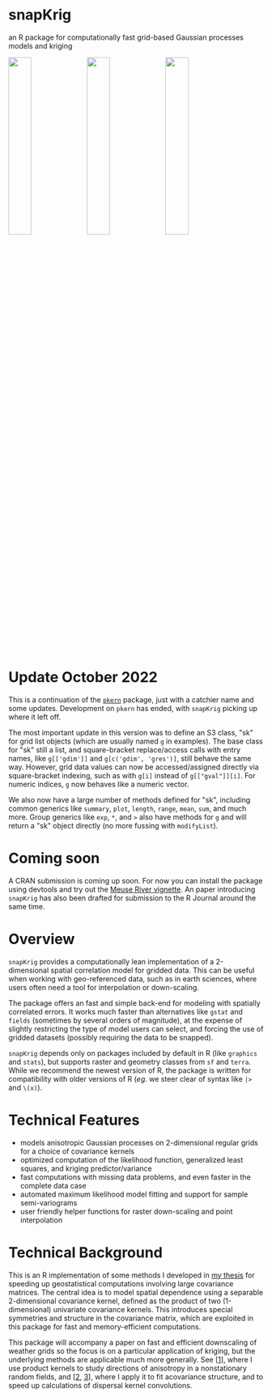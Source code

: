 # snapKrig

an R package for computationally fast grid-based Gaussian processes models and kriging

<img src="https://raw.githubusercontent.com/deankoch/snapKrig/master/vignettes/meuse_vignette_files/figure-gfm/ordinary_kriging-1.png" width="30%"></img>
<img src="https://raw.githubusercontent.com/deankoch/snapKrig/master/vignettes/meuse_vignette_files/figure-gfm/predictor_plot-1.png" width="30%"></img>
<img src="https://raw.githubusercontent.com/deankoch/snapKrig/master/vignettes/meuse_vignette_files/figure-gfm/variance_plot-1.png" width="30%"></img>


# Update October 2022

This is a continuation of the [`pkern`](https://github.com/deankoch/pkern) package, just with a catchier
name and some updates. Development on `pkern` has ended, with `snapKrig` picking up where it left off.

The most important update in this version was to define an S3 class, "sk" for grid list objects (which are
usually named `g` in examples). The base class for "sk" still a list, and square-bracket replace/access
calls with entry names, like `g[['gdim']]` and `g[c('gdim', 'gres')]`, still behave the same way. However,
grid data values can now be accessed/assigned directly via square-bracket indexing, such as
with `g[i]` instead of `g[["gval"]][i]`. For numeric indices, `g` now behaves like a numeric vector.

We also now have a large number of methods defined for "sk", including common generics like `summary`,
`plot`, `length`, `range`, `mean`, `sum`, and much more. Group generics like `exp`, `*`, and `>` also have
methods for `g` and will return a "sk" object directly (no more fussing with `modifyList`).

# Coming soon

A CRAN submission is coming up soon. For now you can install the package using devtools and try out
the [Meuse River vignette](https://github.com/deankoch/snapKrig/blob/master/vignettes/meuse_vignette.md).
An paper introducing `snapKrig` has also been drafted for submission to the R Journal around the same time.


# Overview

`snapKrig` provides a computationally lean implementation of a 2-dimensional spatial correlation model for
gridded data. This can be useful when working with geo-referenced data, such as in earth sciences, where 
users often need a tool for interpolation or down-scaling.

The package offers an fast and simple back-end for modeling with spatially correlated errors.
It works much faster than alternatives like `gstat` and `fields` (sometimes by several orders of magnitude),
at the expense of slightly restricting the type of model users can select, and forcing the use of gridded
datasets (possibly requiring the data to be snapped).

`snapKrig` depends only on packages included by default in R (like `graphics` and `stats`), but supports 
raster and geometry classes from `sf` and `terra`. While we recommend the newest version of R, the package
is written for compatibility with older versions of R (*eg.* we steer clear of syntax like `|>` and `\(x)`).


# Technical Features

* models anisotropic Gaussian processes on 2-dimensional regular grids for a choice of covariance kernels
* optimized computation of the likelihood function, generalized least squares, and kriging predictor/variance
* fast computations with missing data problems, and even faster in the complete data case 
* automated maximum likelihood model fitting and support for sample semi-variograms
* user friendly helper functions for raster down-scaling and point interpolation

# Technical Background

This is an R implementation of some methods I developed in [my thesis](https://doi.org/10.7939/r3-91zn-v276)
for speeding up geostatistical computations involving large covariance matrices. The central idea is to model
spatial dependence using a separable 2-dimensional covariance kernel, defined as the product of two (1-dimensional)
univariate covariance kernels. This introduces special symmetries and structure in the covariance matrix, which are
exploited in this package for fast and memory-efficient computations.

This package will accompany a paper on fast and efficient downscaling of weather grids so the focus is on a particular
application of kriging, but the underlying methods are applicable much more generally. See [[1](https://doi.org/10.7939/r3-g6qb-bq70)],
where I use product kernels to study directions of anisotropy in a nonstationary random fields, and
[[2](https://doi.org/10.1007/s11538-021-00899-z), [3](https://doi.org/10.1098/rsif.2020.0434)], where I apply it to
fit acovariance structure, and to speed up calculations of dispersal kernel convolutions.

